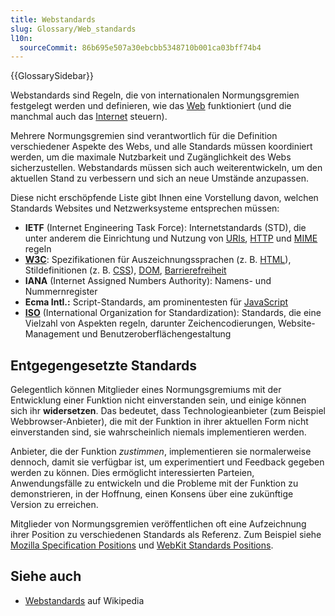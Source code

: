 ```yaml
---
title: Webstandards
slug: Glossary/Web_standards
l10n:
  sourceCommit: 86b695e507a30ebcbb5348710b001ca03bff74b4
---
```


{{GlossarySidebar}}

Webstandards sind Regeln, die von internationalen Normungsgremien festgelegt werden und definieren, wie das [Web](/de/docs/Glossary/World_Wide_Web) funktioniert (und die manchmal auch das [Internet](/de/docs/Glossary/Internet) steuern).

Mehrere Normungsgremien sind verantwortlich für die Definition verschiedener Aspekte des Webs, und alle Standards müssen koordiniert werden, um die maximale Nutzbarkeit und Zugänglichkeit des Webs sicherzustellen. Webstandards müssen sich auch weiterentwickeln, um den aktuellen Stand zu verbessern und sich an neue Umstände anzupassen.

Diese nicht erschöpfende Liste gibt Ihnen eine Vorstellung davon, welchen Standards Websites und Netzwerksysteme entsprechen müssen:

- **IETF** (Internet Engineering Task Force): Internetstandards (STD), die unter anderem die Einrichtung und Nutzung von [URIs](/de/docs/Glossary/URI), [HTTP](/de/docs/Glossary/HTTP) und [MIME](/de/docs/Glossary/MIME) regeln
- **[W3C](/de/docs/Glossary/W3C)**: Spezifikationen für Auszeichnungssprachen (z. B. [HTML](/de/docs/Glossary/HTML)), Stildefinitionen (z. B. [CSS](/de/docs/Glossary/CSS)), [DOM](/de/docs/Glossary/DOM), [Barrierefreiheit](/de/docs/Glossary/Accessibility)
- **IANA** (Internet Assigned Numbers Authority): Namens- und Nummernregister
- **Ecma Intl.:** Script-Standards, am prominentesten für [JavaScript](/de/docs/Glossary/JavaScript)
- **[ISO](/de/docs/Glossary/ISO)** (International Organization for Standardization): Standards, die eine Vielzahl von Aspekten regeln, darunter Zeichencodierungen, Website-Management und Benutzeroberflächengestaltung

## Entgegengesetzte Standards

Gelegentlich können Mitglieder eines Normungsgremiums mit der Entwicklung einer Funktion nicht einverstanden sein, und einige können sich ihr **widersetzen**. Das bedeutet, dass Technologieanbieter (zum Beispiel Webbrowser-Anbieter), die mit der Funktion in ihrer aktuellen Form nicht einverstanden sind, sie wahrscheinlich niemals implementieren werden.

Anbieter, die der Funktion _zustimmen_, implementieren sie normalerweise dennoch, damit sie verfügbar ist, um experimentiert und Feedback gegeben werden zu können. Dies ermöglicht interessierten Parteien, Anwendungsfälle zu entwickeln und die Probleme mit der Funktion zu demonstrieren, in der Hoffnung, einen Konsens über eine zukünftige Version zu erreichen.

Mitglieder von Normungsgremien veröffentlichen oft eine Aufzeichnung ihrer Position zu verschiedenen Standards als Referenz. Zum Beispiel siehe [Mozilla Specification Positions](https://mozilla.github.io/standards-positions/) und [WebKit Standards Positions](https://webkit.org/standards-positions/).

## Siehe auch

- [Webstandards](https://en.wikipedia.org/wiki/Web_standards) auf Wikipedia
